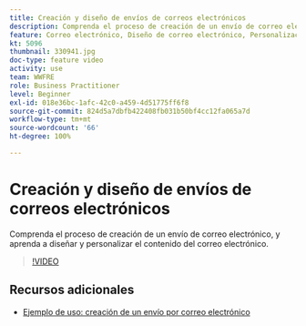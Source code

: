 ```yaml
---
title: Creación y diseño de envíos de correos electrónicos
description: Comprenda el proceso de creación de un envío de correo electrónico, y aprenda a diseñar y personalizar el contenido del correo electrónico.
feature: Correo electrónico, Diseño de correo electrónico, Personalización
kt: 5096
thumbnail: 330941.jpg
doc-type: feature video
activity: use
team: WWFRE
role: Business Practitioner
level: Beginner
exl-id: 018e36bc-1afc-42c0-a459-4d51775ff6f8
source-git-commit: 824d5a7dbfb422408fb031b50bf4cc12fa065a7d
workflow-type: tm+mt
source-wordcount: '66'
ht-degree: 100%

---
```


# Creación y diseño de envíos de correos electrónicos

Comprenda el proceso de creación de un envío de correo electrónico, y aprenda a diseñar y personalizar el contenido del correo electrónico.

>[!VIDEO](https://video.tv.adobe.com/v/330941?quality=12)

## Recursos adicionales

* [Ejemplo de uso: creación de un envío por correo electrónico](https://experienceleague.adobe.com/docs/campaign-classic/using/designing-content/editing-html-content/use-case--creating-an-email-delivery.html?lang=es#designing-content)
